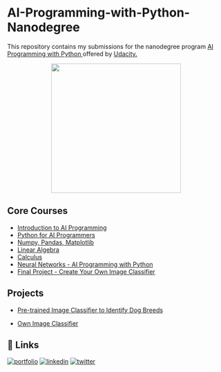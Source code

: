 # AI-Programming-with-Python-Nanodegree

This repository contains my submissions for the nanodegree program <a href="https://www.udacity.com/course/ai-programming-python-nanodegree--nd089"> AI Programming with Python </a> offered by <a href="https://www.udacity.com/"> Udacity.</a>

<div align="center">
<img height="300" src="https://i.postimg.cc/nhD3Xnyh/1697567390680.jpg">
</div>


## Core Courses

 - [Introduction to AI Programming](#)
 - [Python for AI Programmers](#)
 - [Numpy, Pandas, Matplotlib](#)
 - [Linear Algebra](#)
 - [Calculus](#)
 - [Neural Networks - AI Programming with Python](#)
 - [Final Project - Create Your Own Image Classifier](#)



                                                                                                                                                                                                                


## Projects

- [Pre-trained Image Classifier to Identify Dog Breeds](https://github.com/sujitlaware1809/AI-Programming-with-Python-Nanodegree/tree/main/Pre-trained-Image-Classifier-to-Identify-Dog-Breeds)

- [Own Image Classifier](https://github.com/sujitlaware1809/AI-Programming-with-Python-Nanodegree/tree/main/Image%20Classifier%20with%20Pytorch)


## 🔗 Links
[![portfolio](https://img.shields.io/badge/my_portfolio-000?style=for-the-badge&logo=ko-fi&logoColor=white)](https://katherineoelsner.com/)
[![linkedin](https://img.shields.io/badge/linkedin-0A66C2?style=for-the-badge&logo=linkedin&logoColor=white)](https://www.linkedin.com/)
[![twitter](https://img.shields.io/badge/twitter-1DA1F2?style=for-the-badge&logo=twitter&logoColor=white)](https://twitter.com/)
